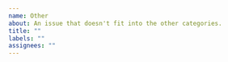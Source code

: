 ```yaml
---
name: Other
about: An issue that doesn't fit into the other categories.
title: ""
labels: ""
assignees: ""
---
```

